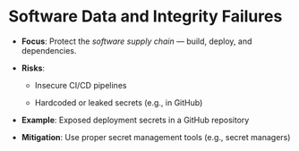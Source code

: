 # Software Data and Integrity Failures

- **Focus**: Protect the _software supply chain_ — build, deploy, and dependencies.
    
- **Risks**:
    
    - Insecure CI/CD pipelines
        
    - Hardcoded or leaked secrets (e.g., in GitHub)
        
- **Example**: Exposed deployment secrets in a GitHub repository
    
- **Mitigation**: Use proper secret management tools (e.g., secret managers)